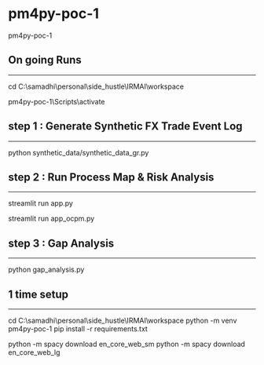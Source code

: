 # pm4py-poc-1
pm4py-poc-1

## On going Runs
---
cd C:\samadhi\personal\side_hustle\IRMAI\workspace

pm4py-poc-1\Scripts\activate

## step 1 : Generate Synthetic FX Trade Event Log
----
python synthetic_data/synthetic_data_gr.py

## step 2 : Run Process Map & Risk Analysis
----
streamlit run app.py

streamlit run app_ocpm.py

## step 3 : Gap Analysis
----
python gap_analysis.py




## 1 time setup
---
cd C:\samadhi\personal\side_hustle\IRMAI\workspace
python -m venv pm4py-poc-1
pip install -r requirements.txt

python -m spacy download en_core_web_sm
python -m spacy download en_core_web_lg